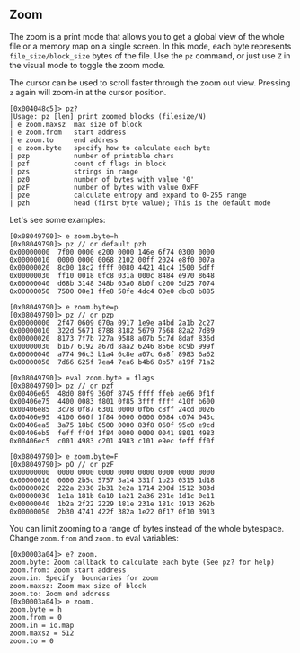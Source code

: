 ## Zoom

The zoom is a print mode that allows you to get a global view of the whole file or a memory map on a single screen. In this mode, each byte represents `file_size/block_size` bytes of the file. Use the `pz` command, or just use `Z` in the visual mode to toggle the zoom mode.

The cursor can be used to scroll faster through the zoom out view. Pressing `z` again will zoom-in at the cursor position.

```console
[0x004048c5]> pz?
|Usage: pz [len] print zoomed blocks (filesize/N)
| e zoom.maxsz  max size of block
| e zoom.from   start address
| e zoom.to     end address
| e zoom.byte   specify how to calculate each byte
| pzp           number of printable chars
| pzf           count of flags in block
| pzs           strings in range
| pz0           number of bytes with value '0'
| pzF           number of bytes with value 0xFF
| pze           calculate entropy and expand to 0-255 range
| pzh           head (first byte value); This is the default mode
```

Let's see some examples:

```console
[0x08049790]> e zoom.byte=h
[0x08049790]> pz // or default pzh
0x00000000  7f00 0000 e200 0000 146e 6f74 0300 0000
0x00000010  0000 0000 0068 2102 00ff 2024 e8f0 007a
0x00000020  8c00 18c2 ffff 0080 4421 41c4 1500 5dff
0x00000030  ff10 0018 0fc8 031a 000c 8484 e970 8648
0x00000040  d68b 3148 348b 03a0 8b0f c200 5d25 7074
0x00000050  7500 00e1 ffe8 58fe 4dc4 00e0 dbc8 b885
```

```console
[0x08049790]> e zoom.byte=p
[0x08049790]> pz // or pzp
0x00000000  2f47 0609 070a 0917 1e9e a4bd 2a1b 2c27
0x00000010  322d 5671 8788 8182 5679 7568 82a2 7d89
0x00000020  8173 7f7b 727a 9588 a07b 5c7d 8daf 836d
0x00000030  b167 6192 a67d 8aa2 6246 856e 8c9b 999f
0x00000040  a774 96c3 b1a4 6c8e a07c 6a8f 8983 6a62
0x00000050  7d66 625f 7ea4 7ea6 b4b6 8b57 a19f 71a2
```

```console
[0x08049790]> eval zoom.byte = flags
[0x08049790]> pz // or pzf
0x00406e65  48d0 80f9 360f 8745 ffff ffeb ae66 0f1f
0x00406e75  4400 0083 f801 0f85 3fff ffff 410f b600
0x00406e85  3c78 0f87 6301 0000 0fb6 c8ff 24cd 0026
0x00406e95  4100 660f 1f84 0000 0000 0084 c074 043c
0x00406ea5  3a75 18b8 0500 0000 83f8 060f 95c0 e9cd
0x00406eb5  feff ff0f 1f84 0000 0000 0041 8801 4983
0x00406ec5  c001 4983 c201 4983 c101 e9ec feff ff0f
```

```console
[0x08049790]> e zoom.byte=F
[0x08049790]> pO // or pzF
0x00000000  0000 0000 0000 0000 0000 0000 0000 0000
0x00000010  0000 2b5c 5757 3a14 331f 1b23 0315 1d18
0x00000020  222a 2330 2b31 2e2a 1714 200d 1512 383d
0x00000030  1e1a 181b 0a10 1a21 2a36 281e 1d1c 0e11
0x00000040  1b2a 2f22 2229 181e 231e 181c 1913 262b
0x00000050  2b30 4741 422f 382a 1e22 0f17 0f10 3913
```

You can limit zooming to a range of bytes instead of the whole bytespace. Change `zoom.from` and `zoom.to` eval variables:

```console
[0x00003a04]> e? zoom.
zoom.byte: Zoom callback to calculate each byte (See pz? for help)
zoom.from: Zoom start address
zoom.in: Specify  boundaries for zoom
zoom.maxsz: Zoom max size of block
zoom.to: Zoom end address
[0x00003a04]> e zoom.
zoom.byte = h
zoom.from = 0
zoom.in = io.map
zoom.maxsz = 512
zoom.to = 0
```
